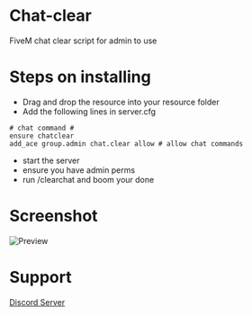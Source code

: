 # Chat-clear
FiveM chat clear script for admin to use

# Steps on installing
* Drag and drop the resource into your resource folder
* Add the following lines in server.cfg
```
# chat command #
ensure chatclear
add_ace group.admin chat.clear allow # allow chat commands
```
* start the server
* ensure you have admin perms
* run /clearchat and boom your done

# Screenshot
![Preview](https://nat2k15.xyz/images/chatclear.gif)

# Support
[Discord Server](https://discord.gg/RquDVTfDwu)
